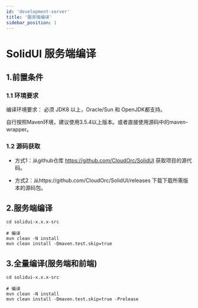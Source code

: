 ```yaml
---
id: 'development-server'
title: '服务端编译'
sidebar_position: 1
---
```


# SolidUI 服务端编译

## 1.前置条件

### 1.1 环境要求

编译环境要求： 必须 JDK8 以上，Oracle/Sun 和 OpenJDK都支持。

自行按照Maven环境，建议使用3.5.4以上版本。或者直接使用源码中的maven-wrapper。

### 1.2 源码获取

* 方式1：从github仓库 https://github.com/CloudOrc/SolidUI 获取项目的源代码。

* 方式2：从https://github.com/CloudOrc/SolidUI/releases 下载下载所需版本的源码包。

## 2.服务端编译

```
cd solidui-x.x.x-src

# 编译
mvn clean -N install 
mvn clean install -Dmaven.test.skip=true

```

## 3.全量编译(服务端和前端)

```
cd solidui-x.x.x-src

# 编译
mvn clean -N install 
mvn clean install -Dmaven.test.skip=true -Prelease

```

